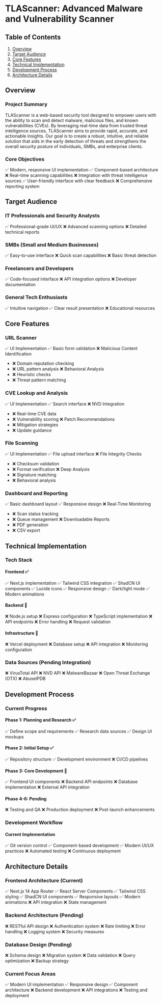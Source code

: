 # TLAScanner: Advanced Malware and Vulnerability Scanner

## Table of Contents

1. [Overview](#overview)
2. [Target Audience](#target-audience)
3. [Core Features](#core-features)
4. [Technical Implementation](#technical-implementation)
5. [Development Process](#development-process)
6. [Architecture Details](#architecture-details)

## Overview

### Project Summary

TLAScanner is a web-based security tool designed to empower users with the ability to scan and detect malware, malicious files, and known vulnerabilities (CVEs). By leveraging real-time data from trusted threat intelligence sources, TLAScanner aims to provide rapid, accurate, and actionable insights. Our goal is to create a robust, intuitive, and reliable solution that aids in the early detection of threats and strengthens the overall security posture of individuals, SMBs, and enterprise clients.

### Core Objectives

✅ Modern, responsive UI implementation
✅ Component-based architecture
❌ Real-time scanning capabilities
❌ Integration with threat intelligence sources
✅ User-friendly interface with clear feedback
❌ Comprehensive reporting system

## Target Audience

### IT Professionals and Security Analysts
✅ Professional-grade UI/UX
❌ Advanced scanning options
❌ Detailed technical reports

### SMBs (Small and Medium Businesses)
✅ Easy-to-use interface
❌ Quick scan capabilities
❌ Basic threat detection

### Freelancers and Developers
✅ Code-focused interface
❌ API integration options
❌ Developer documentation

### General Tech Enthusiasts
✅ Intuitive navigation
✅ Clear result presentation
❌ Educational resources

## Core Features

### URL Scanner
✅ UI Implementation
✅ Basic form validation
❌ Malicious Content Identification
  - ❌ Domain reputation checking
  - ❌ URL pattern analysis
❌ Behavioral Analysis
  - ❌ Heuristic checks
  - ❌ Threat pattern matching

### CVE Lookup and Analysis
✅ UI Implementation
✅ Search interface
❌ NVD Integration
  - ❌ Real-time CVE data
  - ❌ Vulnerability scoring
❌ Patch Recommendations
  - ❌ Mitigation strategies
  - ❌ Update guidance

### File Scanning
✅ UI Implementation
✅ File upload interface
❌ File Integrity Checks
  - ❌ Checksum validation
  - ❌ Format verification
❌ Deep Analysis
  - ❌ Signature matching
  - ❌ Behavioral analysis

### Dashboard and Reporting
✅ Basic dashboard layout
✅ Responsive design
❌ Real-Time Monitoring
  - ❌ Scan status tracking
  - ❌ Queue management
❌ Downloadable Reports
  - ❌ PDF generation
  - ❌ CSV export

## Technical Implementation

### Tech Stack

#### Frontend ✅
✅ Next.js implementation
✅ Tailwind CSS integration
✅ ShadCN UI components
✅ Lucide icons
✅ Responsive design
✅ Dark/light mode
✅ Modern animations

#### Backend 🚧
❌ Node.js setup
❌ Express configuration
❌ TypeScript implementation
❌ API endpoints
❌ Error handling
❌ Request validation

#### Infrastructure 🚧
❌ Vercel deployment
❌ Database setup
❌ API integration
❌ Monitoring configuration

### Data Sources (Pending Integration)
❌ VirusTotal API
❌ NVD API
❌ MalwareBazaar
❌ Open Threat Exchange (OTX)
❌ AbuseIPDB

## Development Process

### Current Progress

#### Phase 1: Planning and Research ✅
✅ Define scope and requirements
✅ Research data sources
✅ Design UI mockups

#### Phase 2: Initial Setup ✅
✅ Repository structure
✅ Development environment
❌ CI/CD pipelines

#### Phase 3: Core Development 🚧
✅ Frontend UI components
❌ Backend API endpoints
❌ Database implementation
❌ External API integration

#### Phase 4-6: Pending
❌ Testing and QA
❌ Production deployment
❌ Post-launch enhancements

### Development Workflow

#### Current Implementation
✅ Git version control
✅ Component-based development
✅ Modern UI/UX practices
❌ Automated testing
❌ Continuous deployment

## Architecture Details

### Frontend Architecture (Current)
✅ Next.js 14 App Router
✅ React Server Components
✅ Tailwind CSS styling
✅ ShadCN UI components
✅ Responsive layouts
✅ Modern animations
❌ API integration
❌ State management

### Backend Architecture (Pending)
❌ RESTful API design
❌ Authentication system
❌ Rate limiting
❌ Error handling
❌ Logging system
❌ Security measures

### Database Design (Pending)
❌ Schema design
❌ Migration system
❌ Data validation
❌ Query optimization
❌ Backup strategy

### Current Focus Areas
✅ Modern UI implementation
✅ Responsive design
✅ Component architecture
❌ Backend development
❌ API integrations
❌ Testing and deployment
